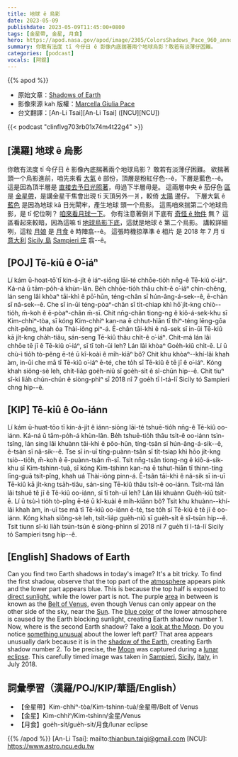 ```yaml
---
title: 地球 ê 烏影
date: 2023-05-09
publishdate: 2023-05-09T11:45:00+0800
tags: [金星帶, 金星, 月食]
hero: https://apod.nasa.gov/apod/image/2305/ColorsShadows_Pace_960_annotated.jpg
summary: 你敢有法度 tī 今仔日 ê 影像內底揣著兩个地球烏影？敢若有淡薄仔困難。
categories: [podcast]
vocals: [阿錕]
---
```


{{% apod %}}

- 原始文章：[Shadows of Earth](https://apod.nasa.gov/apod/ap230509.html)
- 影像來源 kah 版權：[Marcella Giulia Pace](https://www.instagram.com/marcella_giulia_pace/)
- 台文翻譯：[An-Li Tsai][An-Li Tsai] ([NCU][NCU])

{{< podcast "clinflvg703rb01x74m4t22g4" >}}

## [漢羅] 地球 ê 烏影
你敢有法度 tī 今仔日 ê 影像內底揣著兩个地球烏影？
敢若有淡薄仔困難。
欲揣著頭一个烏影進前，咱先來看 [大氣][atmosphere] ê 部份，頂層是粉紅仔色--ê，下層是藍色--ê。
這是因為頂半層是 [直接去予日光照著][direct sunlight]，毋過下半層毋是。
這兩層中央 ê 茄仔色 [區][area] 是 [金星帶][Belt of Venus]，是講金星干焦會出現 tī 天頂另外一爿，較倚 [太陽][Sun] 邊仔。
下層大氣 ê [藍色][blue color] 是因為地球 kā 日光閘牢，產生地球 頭一个烏影。
這馬咱來揣第二个地球烏影，是 tī 佗位咧？
[咱來看月球一下][look at the Moon]。
你有注意著倒爿下底有 [奇怪 ê 物件][something unusual] 無？
這區看起來較暗，因為這嘛 tī [地球烏影下底][shadow of the Earth]，這就是地球 ê 第二个烏影。
講較詳細咧，這粒 [月娘][Moon] 是 [月食][lunar eclipse] ê 時陣翕--ê。
這張時機掠準準 ê 相片 是 2018 年 7 月 tī [意大利][Italy] [Sicily 島][Sicily] [Sampieri 庄][Sampieri] 翕--ê。

## [POJ] Tē-kiû ê O͘-iáⁿ
Lí kám ū-hoat-tō͘ tī kin-á-ji̍t ê iáⁿ-siōng lāi-té chhōe-tio̍h nn̄g-ê Tē-kiû o͘-iáⁿ.
Ká-ná ū tām-po̍h-á khùn-lân.
Be̍h chhōe-tio̍h thâu chi̍t-ê o͘-iáⁿ chìn-chêng, lán seng lâi khòaⁿ tāi-khì ê pō͘-hūn, téng-chân sī hún-âng-á-sek--ê, ē-chàn sī nâ-sek--ê.
Che sī in-ūi téng-pòaⁿ-chân sī ti̍t-chiap khì hō͘ ji̍t-kng chiò--tio̍h, m̄-koh ê ē-pòaⁿ-chân m̄-sī.
Chit nn̄g-chân tiong-ng ê kiô-á-sek-khu sī Kim-chhiⁿ-tòa, sī kóng Kim-chhiⁿ kan-na ē chhut-hiān tī thiⁿ-téng lēng-gōa chi̍t-pêng, khah óa Thài-iông piⁿ-á.
Ē-chân tāi-khì ê nâ-sek sī in-ūi Tē-kiû kā ji̍t-kng cha̍h-tiâu, sán-seng Tē-kiû thâu chi̍t-ê o͘-iáⁿ.
Chit-má lán lâi chhōe tē jī ê Tē-kiû o͘-iáⁿ, sī tī toh-ūi leh?
Lán lâi khòaⁿ Goe̍h-kiû chi̍t-ē.
Lí ū chù-ì tio̍h tò-pêng ē-té ū kî-koài ê mi̍h-kiāⁿ bô?
Chit khu khòaⁿ--khí-lâi khah àm, in-ūi che mā tī Tē-kiû o͘-iáⁿ ē-té, che to̍h sī Tē-kiû ê tē jī ê o͘-iáⁿ.
Kóng khah siông-sè leh, chi̍t-lia̍p goe̍h-niû sī goe̍h-si̍t ê sî-chūn hip--ê.
Chit tiuⁿ sî-ki lia̍h chún-chún ê siòng-phìⁿ sī 2018 nî 7 goe̍h tī I-tá-lī Sicily tó Sampieri chng hip--ê.

## [KIP] Tē-kiû ê Oo-iánn
Lí kám ū-huat-tōo tī kin-á-ji̍t ê iánn-siōng lāi-té tshuē-tio̍h nn̄g-ê Tē-kiû oo-iánn.
Ká-ná ū tām-po̍h-á khùn-lân.
Be̍h tshuē-tio̍h thâu tsi̍t-ê oo-iánn tsìn-tsîng, lán sing lâi khuànn tāi-khì ê pōo-hūn, tíng-tsân sī hún-âng-á-sik--ê, ē-tsàn sī nâ-sik--ê.
Tse sī in-uī tíng-puànn-tsân sī ti̍t-tsiap khì hōo ji̍t-kng tsiò--tio̍h, m̄-koh ê ē-puànn-tsân m̄-sī.
Tsit nn̄g-tsân tiong-ng ê kiô-á-sik-khu sī Kim-tshinn-tuà, sī kóng Kim-tshinn kan-na ē tshut-hiān tī thinn-tíng līng-guā tsi̍t-pîng, khah uá Thài-iông pinn-á.
Ē-tsân tāi-khì ê nâ-sik sī in-uī Tē-kiû kā ji̍t-kng tsa̍h-tiâu, sán-sing Tē-kiû thâu tsi̍t-ê oo-iánn.
Tsit-má lán lâi tshuē tē jī ê Tē-kiû oo-iánn, sī tī toh-uī leh?
Lán lâi khuànn Gue̍h-kiû tsi̍t-ē.
Lí ū tsù-ì tio̍h tò-pîng ē-té ū kî-kuài ê mi̍h-kiānn bô?
Tsit khu khuànn--khí-lâi khah àm, in-uī tse mā tī Tē-kiû oo-iánn ē-té, tse to̍h sī Tē-kiû ê tē jī ê oo-iánn.
Kóng khah siông-sè leh, tsi̍t-lia̍p gue̍h-niû sī gue̍h-si̍t ê sî-tsūn hip--ê.
Tsit tiunn sî-ki lia̍h tsún-tsún ê siòng-phìnn sī 2018 nî 7 gue̍h tī I-tá-lī Sicily tó Sampieri tsng hip--ê.

## [English] Shadows of Earth
Can you find two Earth shadows in today's image?
It's a bit tricky.
To find the first shadow, observe that the top part of the [atmosphere][atmosphere] appears pink and the lower part appears blue.
This is because the top half is exposed to [direct sunlight][direct sunlight], while the lower part is not.
The purple [area][area] in between is known as the [Belt of Venus][Belt of Venus], even though Venus can only appear on the other side of the sky, near the [Sun][Sun].
The [blue color][blue color] of the lower atmosphere is caused by the Earth blocking sunlight, creating Earth shadow number 1.
Now, where is the second Earth shadow?
Take a [look at the Moon][look at the Moon].
Do you notice [something unusual][something unusual] about the lower left part?
That area appears unusually dark because it is in the [shadow of the Earth][shadow of the Earth], creating Earth shadow number 2.
To be precise, the [Moon][Moon] was captured during a [lunar eclipse][lunar eclipse].
This carefully timed image was taken in [Sampieri][Sampieri], [Sicily][Sicily], [Italy][Italy], in July 2018.

## 詞彙學習（漢羅/POJ/KIP/華語/English）
- 【金星帶】Kim-chhiⁿ-tòa/Kim-tshinn-tuà/金星帶/Belt of Venus
- 【金星】Kim-chhiⁿ/Kim-tshinn/金星/Venus
- 【月食】goe̍h-si̍t/gue̍h-si̍t/月食/lunar eclipse

{{% /apod %}}
[An-Li Tsai]: mailto:thianbun.taigi@gmail.com
[NCU]: https://www.astro.ncu.edu.tw

[copyright]: https://apod.nasa.gov/apod/fap/lib/about_apod.html#srapply
[License]: https://creativecommons.org/licenses/by/2.0/

[atmosphere]:https://spaceplace.nasa.gov/atmosphere/en/
[direct sunlight]:https://apod.nasa.gov/apod/ap220727.html
[area]:https://apod.nasa.gov/apod/ap100404.html
[Belt of Venus]:https://en.wikipedia.org/wiki/Belt_of_Venus
[Sun]:https://solarsystem.nasa.gov/solar-system/sun/overview/
[blue color]:https://apod.nasa.gov/apod/ap191011.html
[look at the Moon]:https://apod.nasa.gov/apod/ap220612.html
[something unusual]:https://www.intermountainpet.com/hubfs/Blog_Images/Dogs-tilting-their-heads.jpg
[shadow of the Earth]:https://apod.nasa.gov/apod/ap211201.html
[Moon]:https://moon.nasa.gov/
[lunar eclipse]:https://apod.nasa.gov/apod/ap180802.html
[Sampieri]:https://youtu.be/yt3cXQbrvi8
[Sicily]:https://en.wikipedia.org/wiki/Sicily
[Italy]:https://en.wikipedia.org/wiki/Italy
